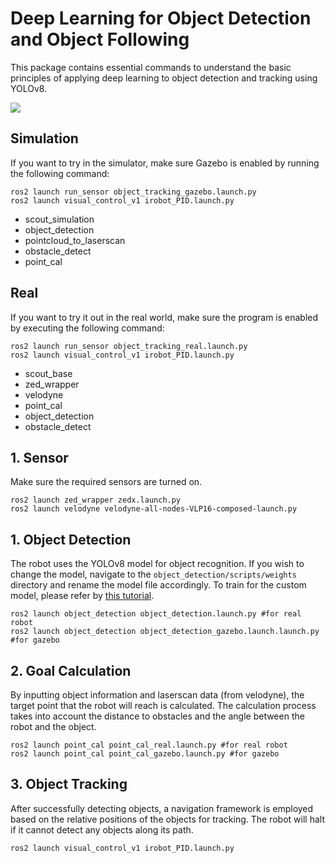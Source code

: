 # Deep Learning for Object Detection and Object Following
This package contains essential commands to understand the basic principles of applying deep learning to object detection and tracking using YOLOv8.

![](media/PID.gif=1040x292)

## Simulation
If you want to try in the simulator, make sure Gazebo is enabled by running the following command:
```
ros2 launch run_sensor object_tracking_gazebo.launch.py
ros2 launch visual_control_v1 irobot_PID.launch.py
```
- scout_simulation
- object_detection
- pointcloud_to_laserscan
- obstacle_detect
- point_cal


## Real
If you want to try it out in the real world, make sure the program is enabled by executing the following command:
```
ros2 launch run_sensor object_tracking_real.launch.py
ros2 launch visual_control_v1 irobot_PID.launch.py
```
- scout_base
- zed_wrapper
- velodyne
- point_cal
- object_detection
- obstacle_detect

## 1. Sensor
Make sure the required sensors are turned on.
```
ros2 launch zed_wrapper zedx.launch.py
ros2 launch velodyne velodyne-all-nodes-VLP16-composed-launch.py
```

## 1. Object Detection
The robot uses the YOLOv8 model for object recognition. If you wish to change the model, navigate to the ``object_detection/scripts/weights`` directory and rename the model file accordingly. To train for the custom model, please refer by [this tutorial](../train_model_yolov8).

```
ros2 launch object_detection object_detection.launch.py #for real robot
ros2 launch object_detection object_detection_gazebo.launch.launch.py #for gazebo
```

## 2. Goal Calculation
By inputting object information and laserscan data (from velodyne), the target point that the robot will reach is calculated. The calculation process takes into account the distance to obstacles and the angle between the robot and the object.
```
ros2 launch point_cal point_cal_real.launch.py #for real robot
ros2 launch point_cal point_cal_gazebo.launch.py #for gazebo
```

## 3. Object Tracking
After successfully detecting objects, a navigation framework is employed based on the relative positions of the objects for tracking. The robot will halt if it cannot detect any objects along its path.
```
ros2 launch visual_control_v1 irobot_PID.launch.py 
```